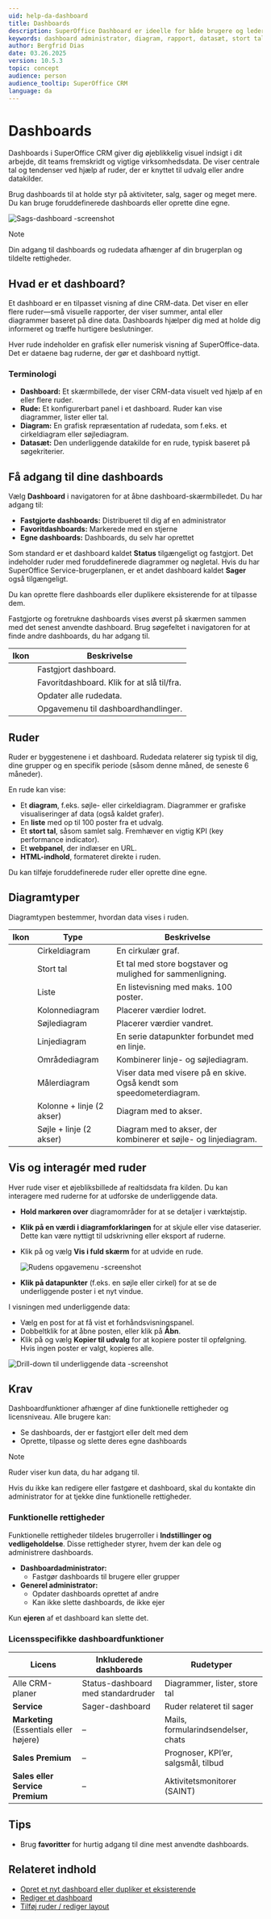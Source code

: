 ```yaml
---
uid: help-da-dashboard
title: Dashboards
description: SuperOffice Dashboard er ideelle for både brugere og ledere. Få overblik over dit eget arbejde eller dit teams præstationer med foruddefinerede ruder, eller opret dine egne.
keywords: dashboard administrator, diagram, rapport, datasæt, stort tal, måling, dashboard, rude
author: Bergfrid Dias
date: 03.26.2025
version: 10.5.3
topic: concept
audience: person
audience_tooltip: SuperOffice CRM
language: da
---
```


# Dashboards

Dashboards i SuperOffice CRM giver dig øjeblikkelig visuel indsigt i dit arbejde, dit teams fremskridt og vigtige virksomhedsdata. De viser centrale tal og tendenser ved hjælp af ruder, der er knyttet til udvalg eller andre datakilder.

Brug dashboards til at holde styr på aktiviteter, salg, sager og meget mere. Du kan bruge foruddefinerede dashboards eller oprette dine egne.

![Sags-dashboard -screenshot][img4]

> [!NOTE]
> Din adgang til dashboards og rudedata afhænger af din brugerplan og tildelte rettigheder.

## Hvad er et dashboard?

Et dashboard er en tilpasset visning af dine CRM-data. Det viser en eller flere ruder—små visuelle rapporter, der viser summer, antal eller diagrammer baseret på dine data. Dashboards hjælper dig med at holde dig informeret og træffe hurtigere beslutninger.

Hver rude indeholder en grafisk eller numerisk visning af SuperOffice-data. Det er dataene bag ruderne, der gør et dashboard nyttigt.

### Terminologi

* **Dashboard:** Et skærmbillede, der viser CRM-data visuelt ved hjælp af en eller flere ruder.
* **Rude:** Et konfigurerbart panel i et dashboard. Ruder kan vise diagrammer, lister eller tal.
* **Diagram:** En grafisk repræsentation af rudedata, som f.eks. et cirkeldiagram eller søjlediagram.
* **Datasæt:** Den underliggende datakilde for en rude, typisk baseret på søgekriterier.

## Få adgang til dine dashboards

Vælg **Dashboard** i navigatoren for at åbne dashboard-skærmbilledet. Du har adgang til:

* **Fastgjorte dashboards:** Distribueret til dig af en administrator
* **Favoritdashboards:** Markerede med en stjerne
* **Egne dashboards:** Dashboards, du selv har oprettet

Som standard er et dashboard kaldet **Status** tilgængeligt og fastgjort. Det indeholder ruder med foruddefinerede diagrammer og nøgletal. Hvis du har SuperOffice Service-brugerplanen, er et andet dashboard kaldet **Sager** også tilgængeligt.

Du kan oprette flere dashboards eller duplikere eksisterende for at tilpasse dem.

Fastgjorte og foretrukne dashboards vises øverst på skærmen sammen med det senest anvendte dashboard. Brug søgefeltet i navigatoren for at finde andre dashboards, du har adgang til.

| Ikon | Beskrivelse |
|:-:|---|
| <i class="ph ph-push-pin" aria-label="Pin icon"></i> | Fastgjort dashboard. |
| <i class="ph ph-star" aria-label="Star icon"></i> | Favoritdashboard. Klik for at slå til/fra. |
| <i class="ph ph-arrow-clockwise" aria-label="Refresh icon"></i> | Opdater alle rudedata. |
| <i class="ph ph-dots-three-circle-vertical" aria-label="Task menu"></i> | Opgavemenu til dashboardhandlinger. |

## Ruder

Ruder er byggestenene i et dashboard. Rudedata relaterer sig typisk til dig, dine grupper og en specifik periode (såsom denne måned, de seneste 6 måneder).

En rude kan vise:

* Et **diagram**, f.eks. søjle- eller cirkeldiagram. Diagrammer er grafiske visualiseringer af data (også kaldet grafer).
* En **liste** med op til 100 poster fra et udvalg.
* Et **stort tal**, såsom samlet salg. Fremhæver en vigtig KPI (key performance indicator).
* Et **webpanel**, der indlæser en URL.
* **HTML-indhold**, formateret direkte i ruden.

Du kan tilføje foruddefinerede ruder eller oprette dine egne.

## <a id="charts"></a>Diagramtyper

Diagramtypen bestemmer, hvordan data vises i ruden.

| Ikon | Type | Beskrivelse |
|:-:|---|---|
| <i class="ph ph-chart-pie" aria-label="Pie chart"></i> | Cirkeldiagram | En cirkulær graf. |
| <i class="ph ph-number-square-three" aria-label="Big numbers"></i> | Stort tal | Et tal med store bogstaver og mulighed for sammenligning. |
| <i class="ph ph-list-bullets" aria-label="List icon"></i> | Liste | En listevisning med maks. 100 poster. |
| <i class="ph ph-chart-bar" aria-label="Column chart"></i> | Kolonnediagram | Placerer værdier lodret. |
| <i class="ph ph-chart-bar-horizontal" aria-label="Bar chart"></i> | Søjlediagram | Placerer værdier vandret. |
| <i class="ph ph-chart-line-up" aria-label="Line chart"></i> | Linjediagram | En serie datapunkter forbundet med en linje. |
| <i class="ph ph-chart-line-up ph-fill" aria-label="Line chart"></i> | Områdediagram | Kombinerer linje- og søjlediagram. |
| <i class="ph ph-gauge" aria-label="Gauge chart icon"></i> | Målerdiagram | Viser data med visere på en skive. Også kendt som speedometerdiagram. |
| <i class="ph ph-chart-bar" aria-label="Column chart"></i> | Kolonne + linje (2 akser) | Diagram med to akser. |
| <i class="ph ph-chart-bar-horizontal" aria-label="Bar chart"></i> | Søjle + linje (2 akser) | Diagram med to akser, der kombinerer et søjle- og linjediagram. |

## Vis og interagér med ruder

Hver rude viser et øjebliksbillede af realtidsdata fra kilden. Du kan interagere med ruderne for at udforske de underliggende data.

* **Hold markøren over** diagramområder for at se detaljer i værktøjstip.
* **Klik på en værdi i diagramforklaringen** for at skjule eller vise dataserier. Dette kan være nyttigt til udskrivning eller eksport af ruderne.
* Klik på <i class="ph ph-dots-three-vertical" aria-label="Task menu"></i> og vælg **Vis i fuld skærm** for at udvide en rude.

    ![Rudens opgavemenu -screenshot][img1]

* **Klik på datapunkter** (f.eks. en søjle eller cirkel) for at se de underliggende poster i et nyt vindue.

I visningen med underliggende data:

* Vælg en post for at få vist et forhåndsvisningspanel.
* Dobbeltklik for at åbne posten, eller klik på **Åbn**.
* Klik på <i class="ph ph-dots-three-vertical" aria-label="Task menu"></i> og vælg **Kopier til udvalg** for at kopiere poster til opfølgning. Hvis ingen poster er valgt, kopieres alle.

![Drill-down til underliggende data -screenshot][img2]

## Krav

Dashboardfunktioner afhænger af dine funktionelle rettigheder og licensniveau. Alle brugere kan:

* Se dashboards, der er fastgjort eller delt med dem
* Oprette, tilpasse og slette deres egne dashboards

> [!NOTE]
> Ruder viser kun data, du har adgang til.

Hvis du ikke kan redigere eller fastgøre et dashboard, skal du kontakte din administrator for at tjekke dine funktionelle rettigheder.

### Funktionelle rettigheder

Funktionelle rettigheder tildeles brugerroller i **Indstillinger og vedligeholdelse**. Disse rettigheder styrer, hvem der kan dele og administrere dashboards.

* **Dashboardadministrator:**
  * Fastgør dashboards til brugere eller grupper
* **Generel administrator:**
  * Opdater dashboards oprettet af andre
  * Kan ikke slette dashboards, de ikke ejer

Kun **ejeren** af et dashboard kan slette det.

### Licensspecifikke dashboardfunktioner

| Licens | Inkluderede dashboards | Rudetyper |
|---|---|---|
| Alle CRM-planer | Status-dashboard med standardruder | Diagrammer, lister, store tal |
| **Service** | Sager-dashboard | Ruder relateret til sager |
| **Marketing** (Essentials eller højere) | – | Mails, formularindsendelser, chats |
| **Sales Premium** | – | Prognoser, KPI’er, salgsmål, tilbud |
| **Sales eller Service Premium** | – | Aktivitetsmonitorer (SAINT) |

## Tips

* Brug **favoritter** <i class="ph ph-star" aria-label="Star icon"></i> for hurtig adgang til dine mest anvendte dashboards.

## Relateret indhold

* [Opret et nyt dashboard eller dupliker et eksisterende][1]
* [Rediger et dashboard][3]
* [Tilføj ruder / rediger layout][6]

<!-- Referenced links -->
[1]: create.md
[3]: update.md
[6]: working-with-tiles.md

<!-- Referenced images -->
[img1]: ../../../media/loc/en/dashboard/tile-task-menu.png
[img2]: ../../../media/loc/en/dashboard/10-drill-down.gif
[img4]: ../../../media/loc/en/dashboard/dashboard-overview.png
